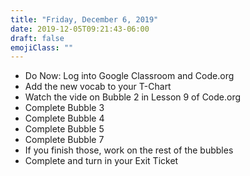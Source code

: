 ```yaml
---
title: "Friday, December 6, 2019"
date: 2019-12-05T09:21:43-06:00
draft: false
emojiClass: ""
---
```


- Do Now: Log into Google Classroom and Code.org
- Add the new vocab to your T-Chart
- Watch the vide on Bubble 2 in Lesson 9 of Code.org
- Complete Bubble 3
- Complete Bubble 4
- Complete Bubble 5
- Complete Bubble 7
- If you finish those, work on the rest of the bubbles
- Complete and turn in your Exit Ticket